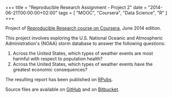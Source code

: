 +++
title     = "Reproducible Research Assignment - Project 2"
date      = "2014-06-21T00:00:00+02:00"
tags      = [ "MOOC", "Coursera", "Data Science", "R" ]
+++

Project of [Reproducible Research course on Coursera](https://www.coursera.org/course/repdata),
June 2014 edition.

This project involves exploring the U.S. National Oceanic and Atmospheric Administration's
(NOAA) storm database to answer the following questions:

1. Across the United States, which types of weather events are most harmful with respect to population health?
2. Across the United States, which types of weather events have the greatest economic consequences?

<!--more-->
The resulting report has been published on [RPubs](http://rpubs.com/maurotrb/20463).

Source files are available on
[GitHub](https://github.com/maurotrb/RepData_PeerAssessment2.git "RepData_PeerAssessment2 on github")
and on
[Bitbucket](https://bitbucket.org/maurotrb/repdata_peerassessment2.git "RepData_PeerAssessment2 on bitbucket").
